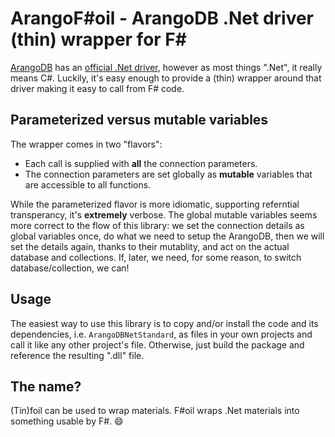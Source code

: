 # ArangoF#oil - ArangoDB .Net driver (thin) wrapper for F# #

[ArangoDB](https://www.arangodb.com/) has an [official .Net driver](https://github.com/ArangoDB-Community/arangodb-net-standard), however as most things ".Net", it really means C#.
Luckily, it's easy enough to provide a (thin) wrapper around that driver making it easy to call from F# code.

## Parameterized versus mutable variables ##

The wrapper comes in two "flavors":

* Each call is supplied with **all** the connection parameters.
* The connection parameters are set globally as **mutable** variables that are accessible to all functions.

While the parameterized flavor is more idiomatic, supporting referntial transperancy, it's **extremely** verbose. The global mutable variables seems more correct to the flow of this library: we set the connection details as global variables once, do what we need to setup the ArangoDB, then we will set the details again, thanks to their mutablity, and act on the actual database and collections. If, later, we need, for some reason, to switch database/collection, we can!

## Usage ##

The easiest way to use this library is to copy and/or install the code and its dependencies, i.e. `ArangoDBNetStandard`, as files in your own projects and call it like any other project's file. Otherwise, just build the package and reference the resulting ".dll" file.

## The name? ##

(Tin)foil can be used to wrap materials. F#oil wraps .Net materials into something usable by F#. :smile:
